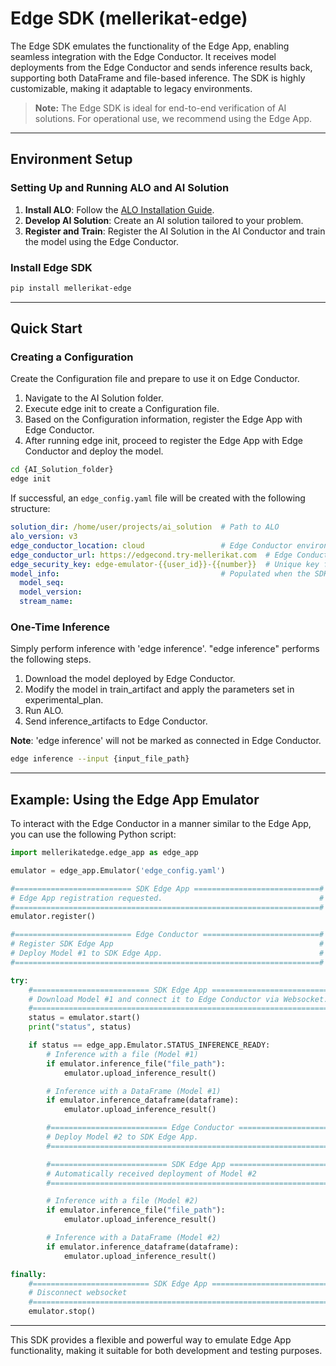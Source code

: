 # Edge SDK (mellerikat-edge)

The Edge SDK emulates the functionality of the Edge App, enabling seamless integration with the Edge Conductor. It receives model deployments from the Edge Conductor and sends inference results back, supporting both DataFrame and file-based inference. The SDK is highly customizable, making it adaptable to legacy environments.

> **Note:** The Edge SDK is ideal for end-to-end verification of AI solutions. For operational use, we recommend using the Edge App.

---

## Environment Setup

### Setting Up and Running ALO and AI Solution

1. **Install ALO**: Follow the [ALO Installation Guide](https://mellerikat.com/user_guide/data_scientist_guide/alo/alo-v3/quick_run).
2. **Develop AI Solution**: Create an AI solution tailored to your problem.
3. **Register and Train**: Register the AI Solution in the AI Conductor and train the model using the Edge Conductor.

### Install Edge SDK

```sh
pip install mellerikat-edge
```

---

## Quick Start

### Creating a Configuration

Create the Configuration file and prepare to use it on Edge Conductor.

1. Navigate to the AI Solution folder.
2. Execute edge init to create a Configuration file.
3. Based on the Configuration information, register the Edge App with Edge Conductor.
4. After running edge init, proceed to register the Edge App with Edge Conductor and deploy the model.

```bash
cd {AI_Solution_folder}
edge init
```

If successful, an `edge_config.yaml` file will be created with the following structure:

```yaml
solution_dir: /home/user/projects/ai_solution  # Path to ALO
alo_version: v3
edge_conductor_location: cloud                 # Edge Conductor environment (cloud or on-premise)
edge_conductor_url: https://edgecond.try-mellerikat.com  # Edge Conductor URL (include https or http)
edge_security_key: edge-emulator-{{user_id}}-{{number}}  # Unique key for Edge identification; replace {{ }} with appropriate values
model_info:                                    # Populated when the SDK runs and the model is deployed
  model_seq:
  model_version:
  stream_name:
```

### One-Time Inference

Simply perform inference with 'edge inference'.
"edge inference" performs the following steps.
1. Download the model deployed by Edge Conductor.
2. Modify the model in train_artifact and apply the parameters set in experimental_plan.
3. Run ALO.
4. Send inference_artifacts to Edge Conductor.

**__Note__**: 'edge inference' will not be marked as connected in Edge Conductor.

```bash
edge inference --input {input_file_path}
```

---

## Example: Using the Edge App Emulator

To interact with the Edge Conductor in a manner similar to the Edge App, you can use the following Python script:

```python
import mellerikatedge.edge_app as edge_app

emulator = edge_app.Emulator('edge_config.yaml')

#========================== SDK Edge App ============================#
# Edge App registration requested.                                   #
#====================================================================#
emulator.register()

#========================== Edge Conductor ==========================#
# Register SDK Edge App                                              #
# Deploy Model #1 to SDK Edge App.                                   #
#====================================================================#

try:
    #========================== SDK Edge App ============================#
    # Download Model #1 and connect it to Edge Conductor via Websocket.  #
    #====================================================================#
    status = emulator.start()
    print("status", status)

    if status == edge_app.Emulator.STATUS_INFERENCE_READY:
        # Inference with a file (Model #1)
        if emulator.inference_file("file_path"):
            emulator.upload_inference_result()

        # Inference with a DataFrame (Model #1)
        if emulator.inference_dataframe(dataframe):
            emulator.upload_inference_result()

        #========================== Edge Conductor ==========================#
        # Deploy Model #2 to SDK Edge App.                                   #
        #====================================================================#

        #========================== SDK Edge App ============================#
        # Automatically received deployment of Model #2                      #
        #====================================================================#

        # Inference with a file (Model #2)
        if emulator.inference_file("file_path"):
            emulator.upload_inference_result()

        # Inference with a DataFrame (Model #2)
        if emulator.inference_dataframe(dataframe):
            emulator.upload_inference_result()

finally:
    #========================== SDK Edge App ============================#
    # Disconnect websocket                                               #
    #====================================================================#
    emulator.stop()

```

---

This SDK provides a flexible and powerful way to emulate Edge App functionality, making it suitable for both development and testing purposes.
